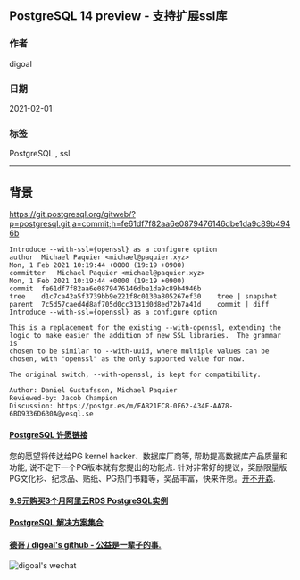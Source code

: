 ## PostgreSQL 14 preview - 支持扩展ssl库  
    
### 作者    
digoal    
    
### 日期    
2021-02-01     
    
### 标签    
PostgreSQL , ssl   
    
----    
    
## 背景  
https://git.postgresql.org/gitweb/?p=postgresql.git;a=commit;h=fe61df7f82aa6e0879476146dbe1da9c89b4946b  
    
```  
Introduce --with-ssl={openssl} as a configure option  
author	Michael Paquier <michael@paquier.xyz>	  
Mon, 1 Feb 2021 10:19:44 +0000 (19:19 +0900)  
committer	Michael Paquier <michael@paquier.xyz>	  
Mon, 1 Feb 2021 10:19:44 +0000 (19:19 +0900)  
commit	fe61df7f82aa6e0879476146dbe1da9c89b4946b  
tree	d1c7ca42a5f3739bb9e221f8c0130a805267ef30	tree | snapshot  
parent	7c5d57caed4d8af705d0cc3131d0d8ed72b7a41d	commit | diff  
Introduce --with-ssl={openssl} as a configure option  
  
This is a replacement for the existing --with-openssl, extending the  
logic to make easier the addition of new SSL libraries.  The grammar is  
chosen to be similar to --with-uuid, where multiple values can be  
chosen, with "openssl" as the only supported value for now.  
  
The original switch, --with-openssl, is kept for compatibility.  
  
Author: Daniel Gustafsson, Michael Paquier  
Reviewed-by: Jacob Champion  
Discussion: https://postgr.es/m/FAB21FC8-0F62-434F-AA78-6BD9336D630A@yesql.se  
```  
  
  
#### [PostgreSQL 许愿链接](https://github.com/digoal/blog/issues/76 "269ac3d1c492e938c0191101c7238216")
您的愿望将传达给PG kernel hacker、数据库厂商等, 帮助提高数据库产品质量和功能, 说不定下一个PG版本就有您提出的功能点. 针对非常好的提议，奖励限量版PG文化衫、纪念品、贴纸、PG热门书籍等，奖品丰富，快来许愿。[开不开森](https://github.com/digoal/blog/issues/76 "269ac3d1c492e938c0191101c7238216").  
  
  
#### [9.9元购买3个月阿里云RDS PostgreSQL实例](https://www.aliyun.com/database/postgresqlactivity "57258f76c37864c6e6d23383d05714ea")
  
  
#### [PostgreSQL 解决方案集合](https://yq.aliyun.com/topic/118 "40cff096e9ed7122c512b35d8561d9c8")
  
  
#### [德哥 / digoal's github - 公益是一辈子的事.](https://github.com/digoal/blog/blob/master/README.md "22709685feb7cab07d30f30387f0a9ae")
  
  
![digoal's wechat](../pic/digoal_weixin.jpg "f7ad92eeba24523fd47a6e1a0e691b59")
  
